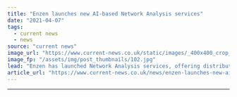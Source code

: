 ```yaml
---
title: "Enzen launches new AI-based Network Analysis services"
date: "2021-04-07"
tags: 
  - current news
  - news
source: "current news"
image_url: "https://www.current-news.co.uk/static/images/_400x400_crop_center-center/renewable-1989416_1920-image-Enzen.jpg"
image_fp: "/assets/img/post_thumbnails/102.jpg"
lead: "​Enzen has launched Network Analysis services, offering distribution network operators (DNO) modelling and forecasting tools."
article_url: "https://www.current-news.co.uk/news/enzen-launches-new-ai-based-network-analysis-services?utm_source=rss-feeds&utm_medium=rss&utm_campaign=rss"
---
```


---
